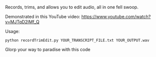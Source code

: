 Records, trims, and allows you to edit audio, all in one fell swoop.

Demonstrated in this YouTube video: https://www.youtube.com/watch?v=MJTqD2IMf_Q

Usage:
```
python recordTrimEdit.py YOUR_TRANSCRIPT_FILE.txt YOUR_OUTPUT.wav
```

Glorp your way to paradise with this code

